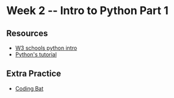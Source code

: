 # Week 2 -- Intro to Python Part 1

## Resources
- [W3 schools python intro](https://www.w3schools.com/python/python_operators.asp)
- [Python's tutorial](https://docs.python.org/3/tutorial/introduction.html)

## Extra Practice
- [Coding Bat](https://codingbat.com/python)
